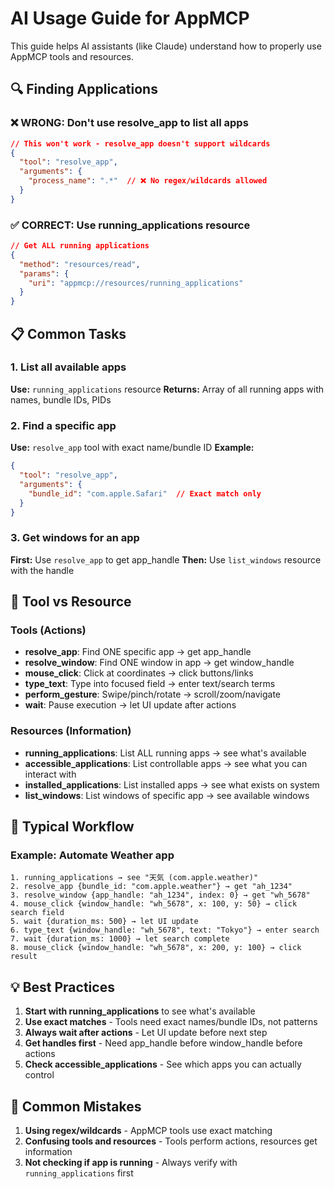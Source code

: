 # AI Usage Guide for AppMCP

This guide helps AI assistants (like Claude) understand how to properly use AppMCP tools and resources.

## 🔍 Finding Applications

### ❌ WRONG: Don't use resolve_app to list all apps
```json
// This won't work - resolve_app doesn't support wildcards
{
  "tool": "resolve_app",
  "arguments": {
    "process_name": ".*"  // ❌ No regex/wildcards allowed
  }
}
```

### ✅ CORRECT: Use running_applications resource
```json
// Get ALL running applications
{
  "method": "resources/read",
  "params": {
    "uri": "appmcp://resources/running_applications"
  }
}
```

## 📋 Common Tasks

### 1. List all available apps
**Use:** `running_applications` resource
**Returns:** Array of all running apps with names, bundle IDs, PIDs

### 2. Find a specific app
**Use:** `resolve_app` tool with exact name/bundle ID
**Example:**
```json
{
  "tool": "resolve_app",
  "arguments": {
    "bundle_id": "com.apple.Safari"  // Exact match only
  }
}
```

### 3. Get windows for an app
**First:** Use `resolve_app` to get app_handle
**Then:** Use `list_windows` resource with the handle

## 🎯 Tool vs Resource

### Tools (Actions)
- **resolve_app**: Find ONE specific app → get app_handle
- **resolve_window**: Find ONE window in app → get window_handle  
- **mouse_click**: Click at coordinates → click buttons/links
- **type_text**: Type into focused field → enter text/search terms
- **perform_gesture**: Swipe/pinch/rotate → scroll/zoom/navigate
- **wait**: Pause execution → let UI update after actions

### Resources (Information)
- **running_applications**: List ALL running apps → see what's available
- **accessible_applications**: List controllable apps → see what you can interact with
- **installed_applications**: List installed apps → see what exists on system
- **list_windows**: List windows of specific app → see available windows

## 🔄 Typical Workflow

### Example: Automate Weather app
```
1. running_applications → see "天気 (com.apple.weather)"
2. resolve_app {bundle_id: "com.apple.weather"} → get "ah_1234"  
3. resolve_window {app_handle: "ah_1234", index: 0} → get "wh_5678"
4. mouse_click {window_handle: "wh_5678", x: 100, y: 50} → click search field
5. wait {duration_ms: 500} → let UI update
6. type_text {window_handle: "wh_5678", text: "Tokyo"} → enter search
7. wait {duration_ms: 1000} → let search complete
8. mouse_click {window_handle: "wh_5678", x: 200, y: 100} → click result
```

## 💡 Best Practices

1. **Start with running_applications** to see what's available
2. **Use exact matches** - Tools need exact names/bundle IDs, not patterns  
3. **Always wait after actions** - Let UI update before next step
4. **Get handles first** - Need app_handle before window_handle before actions
5. **Check accessible_applications** - See which apps you can actually control

## 🚫 Common Mistakes

1. **Using regex/wildcards** - AppMCP tools use exact matching
2. **Confusing tools and resources** - Tools perform actions, resources get information
3. **Not checking if app is running** - Always verify with `running_applications` first
